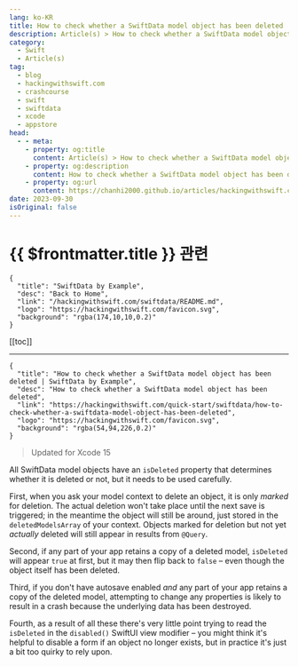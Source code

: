 ```yaml
---
lang: ko-KR
title: How to check whether a SwiftData model object has been deleted
description: Article(s) > How to check whether a SwiftData model object has been deleted
category:
  - Swift
  - Article(s)
tag: 
  - blog
  - hackingwithswift.com
  - crashcourse
  - swift
  - swiftdata
  - xcode
  - appstore
head:
  - - meta:
    - property: og:title
      content: Article(s) > How to check whether a SwiftData model object has been deleted
    - property: og:description
      content: How to check whether a SwiftData model object has been deleted
    - property: og:url
      content: https://chanhi2000.github.io/articles/hackingwithswift.com/swiftdata/how-to-check-whether-a-swiftdata-model-object-has-been-deleted.html
date: 2023-09-30
isOriginal: false
---
```


# {{ $frontmatter.title }} 관련

```component VPCard
{
  "title": "SwiftData by Example",
  "desc": "Back to Home",
  "link": "/hackingwithswift.com/swiftdata/README.md",
  "logo": "https://hackingwithswift.com/favicon.svg",
  "background": "rgba(174,10,10,0.2)"
}
```

[[toc]]

---

```component VPCard
{
  "title": "How to check whether a SwiftData model object has been deleted | SwiftData by Example",
  "desc": "How to check whether a SwiftData model object has been deleted",
  "link": "https://hackingwithswift.com/quick-start/swiftdata/how-to-check-whether-a-swiftdata-model-object-has-been-deleted", 
  "logo": "https://hackingwithswift.com/favicon.svg",
  "background": "rgba(54,94,226,0.2)"
}
```

> Updated for Xcode 15

All SwiftData model objects have an `isDeleted` property that determines whether it is deleted or not, but it needs to be used carefully.

First, when you ask your model context to delete an object, it is only *marked* for deletion. The actual deletion won't take place until the next save is triggered; in the meantime the object will still be around, just stored in the `deletedModelsArray` of your context. Objects marked for deletion but not yet *actually* deleted will still appear in results from `@Query`.

Second, if any part of your app retains a copy of a deleted model, `isDeleted` will appear `true` at first, but it may then flip back to `false` – even though the object itself has been deleted.

Third, if you don't have autosave enabled *and* any part of your app retains a copy of the deleted model, attempting to change any properties is likely to result in a crash because the underlying data has been destroyed.

Fourth, as a result of all these there's very little point trying to read the `isDeleted` in the `disabled()` SwiftUI view modifier – you might think it's helpful to disable a form if an object no longer exists, but in practice it's just a bit too quirky to rely upon.


